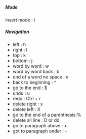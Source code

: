 ##### Mode

insert mode : i

##### Navigation

- left : h 
- right : l 
- top : k 
- bottom : j
- word by word : w
- word by word back : b
- end of a word no space : e
- back to beginning : ^ 
- go to the end : $
- undu : u 
- redo : Ctrl + r
- delete right : x
- delete left : X
- go to the end of a parenthesis:%
- delete all line : D or dd
- go to paragraph above : + 
- got to paragraph under : -
